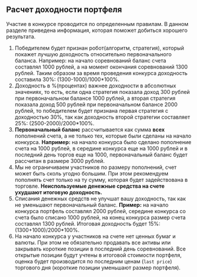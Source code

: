 ## Расчет доходности портфеля

Участие в конкурсе проводится по определенным правилам. В данном разделе приведена информация, которая поможет добиться хорошего результата.

1. Победителем будет признан робот(алгоритм, стратегия), который покажет лучшую доходность относительно первоначального баланса. Например: на начало соревнований баланс счета составлял 1000 рублей,
а на момент окончания соревнований 1300 рублей. Таким образом за время проведения конкурса доходность составила 30%: (1300-1000)/1000*100%.
2. Доходность в %(процентах) важнее доходности в абсолютных значениях, то есть, если одна стратегия показала доход 300 рублей при первоначальном балансе 1000 рублей,
а вторая стратегия показала доход 500 рублей при первоначальном балансе 2000 рублей, то победителем будет признана первая стратегия с доходностью 30%,
так как доходность второй стратегии составляет 25%: (2500-2000)/2000*100%.
3. **Первоначальный баланс** рассчитывается как сумма **всех** пополнений счета, а не только тех, которые были сделаны на начало конкурса. **Например:** на начало конкурса было сделано пополнение счета на 1000 рублей,
в середине конкурса еще на 1000 рублей и в последний день торгов еще на 1000, первоначальный баланс будет рассчитан в размере 3000 рублей.
4. Мы не ограничиваем участников по размеру пополнений, счет может быть сколь угодно большим. При этом рекомендуем пополнять счет только на ту сумму, которая будет задействована в торговле.
**Неиспользуемые денежные средства на счете ухудшают итоговую доходность.**
5. Списания денежных средств не улучшат вашу доходность, так как не уменьшают первоначальный баланс. **Пример:** на начало конкурса портфель составлял 2000 рублей, середине конкурса со счета было списано 1000 рублей,
на конец конкурса размер счета составлял 1300 рублей. Итоговая доходность будет 15%: (1300+1000)/2000*100%.
6. На начало конкурса у участников на счете нет ценных бумаг и валюты. При этом не обязательно продавать все активы или закрывать короткие позиции в последний день соревнований. 
Все открытые позиции будут учтены в итоговой стоимости портфеля, оценка будет производится по последним ценам (`last price`) торгового дня (короткие позиции уменьшают размер портфеля).


